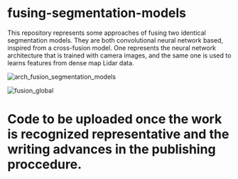 # fusing-segmentation-models
This repository represents some approaches of fusing two identical segmentation models. They are both convolutional neural network based, inspired from a cross-fusion model. One represents the neural network architecture that is trained with camera images, and the same one is used to learns features from dense map Lidar data. 

![arch_fusion_segmentation_models](https://github.com/vasigiurgi/fusing-segmentation-models/assets/49117053/dcc178fd-b369-48a6-83c3-a8305965040a)


![fusion_global](https://github.com/vasigiurgi/fusing-segmentation-models/assets/49117053/a5ffc1c9-96fe-4efa-800b-e6da6ac0e036)

# Code to be uploaded once the work is recognized representative and the writing advances in the publishing proccedure. 

